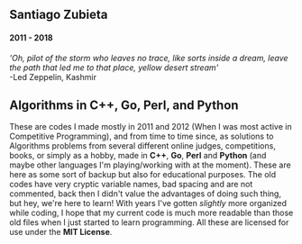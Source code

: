 ## Santiago Zubieta
#### 2011 - 2018

*'Oh, pilot of the storm who leaves no trace, like sorts inside a dream, leave the path that led me to that place, yellow desert stream'*  
-Led Zeppelin, Kashmir

## Algorithms in C++, Go, Perl, and Python
These are codes I made mostly in 2011 and 2012 (When I was most active in Competitive Programming), and from time to time since, as solutions to Algorithms problems from several different online judges, competitions, books, or simply as a hobby, made in **C++**, **Go**, **Perl** and **Python** (and maybe other languages I'm playing/working with at the moment). These are here as some sort of backup but also for educational purposes. The old codes have very cryptic variable names, bad spacing and are not commented, back then I didn't value the advantages of doing such thing, but hey, we're here to learn! With years I've gotten *slightly* more organized while coding, I hope that my current code is much more readable than those old files when I just started to learn programming. All these are licensed for use under the **MIT License**.